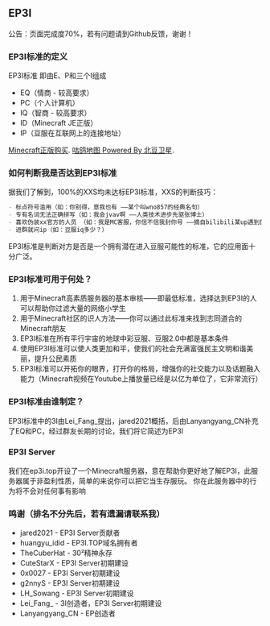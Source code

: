 ## EP3I

公告：页面完成度70%，若有问题请到Github反馈，谢谢！

### EP3I标准的定义

EP3I标准 即由E、P和三个I组成


- EQ（情商 - 较高要求）
- PC（个人计算机）
- IQ（智商 - 较高要求）
- ID（Minecraft JE正版）
- IP（豆服在互联网上的连接地址）

[Minecraft正版购买](https://minecraft.net).
[咕鸽地图 Powered By 北豆卫星](https://map.ubb.asia).

### 如何判断我是否达到EP3I标准

据我们了解到，100%的XXS均未达标EP3I标准，XXS的判断技巧：


```markdown
- 标点符号滥用（如：你别得，意我也有 ——某个叫wno857的经典名句）
- 专有名词无法正确拼写（如：我会jvav啊 ——人类技术进步先驱张博士）
- 喜欢伪装xx官方的人员 （如：我是MC客服，你信不信我封你号 ——摘自bilibili某up遇到的小学生）
- 进群就问ip（如：豆服iq多少？）
```


EP3I标准是判断对方是否是一个拥有潜在进入豆服可能性的标准，它的应用面十分广泛。

### EP3I标准可用于何处？

1. 用于Minecraft高素质服务器的基本审核——即最低标准，选择达到EP3I的人可以帮助你过滤大量的网络小学生
2. 用于Minecraft社区的识人方法——你可以通过此标准来找到志同道合的Minecraft朋友
3. EP3I标准在所有平行宇宙的地球中彩豆服、豆服2.0中都是基本条件
4. 使用EP3I标准可以使人类更加和平，使我们的社会充满富强民主文明和谐美丽，提升公民素质
5. EP3I标准可以开拓你的眼界，打开你的格局，增强你的社交能力以及话题融入能力（Minecraft视频在Youtube上播放量已经是以亿为单位了，它非常流行）

### EP3I标准由谁制定？

EP3I标准中的3I由Lei_Fang_提出，jared2021概括，后由Lanyangyang_CN补充了EQ和PC，经过群友长期的讨论，我们将它简述为EP3I

### EP3I Server

我们在ep3i.top开设了一个Minecraft服务器，意在帮助你更好地了解EP3I，此服务器属于非盈利性质，简单的来说你可以把它当生存服玩。
你在此服务器中的行为将不会对任何事有影响

### 鸣谢（排名不分先后，若有遗漏请联系我）

- jared2021 - EP3I Server贡献者
- huangyu_idid - EP3I.TOP域名拥有者
- TheCuberHat - 30²精神永存
- CuteStarX - EP3I Server初期建设
- 0x0027 - EP3I Server初期建设
- g2nnyS - EP3I Server初期建设
- LH_Sowang - EP3I Server初期建设
- Lei_Fang_ - 3I创造者，EP3I Server初期建设
- Lanyangyang_CN - EP创造者